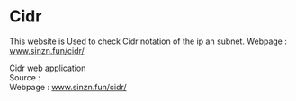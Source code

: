 # Cidr
This website is Used to check Cidr notation of the ip an subnet. Webpage : www.sinzn.fun/cidr/ <br>

Cidr web application  <br>
Source  :               <br>
Webpage : www.sinzn.fun/cidr/  <br>
